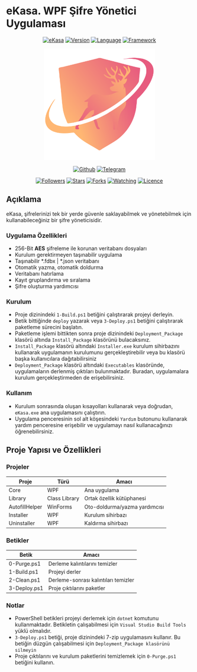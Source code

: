 # eKasa. WPF Şifre Yönetici Uygulaması

<p align="center" id="version">
<a href="https://github.com/minwka/eKasa"><img title="eKasa" src="https://img.shields.io/badge/Uygulama-eKasa-blue.svg"></a>
<a href="https://github.com/minwka/eKasa"><img title="Version" src="https://img.shields.io/badge/Sürüm-4.2-blue.svg"></a>
<a href="https://github.com/minwka/eKasa"><img title="Language" src="https://img.shields.io/badge/Dil-C%23-purple"></a>
<a href="https://github.com/minwka/eKasa"><img title="Framework" src="https://img.shields.io/badge/Framework-.NET%20Core-purple"></a>
</p>

<p align="center" id="logo">  
<a href="https://github.com/minwka/eKasa"><img title="sqlimother" width="300" height="300" src="eKasa.Installer/Controls/ekasa_logo.png"></img></a>
</p>

<p align="center" id="socials">
<a href="https://github.com/minwka"><img title="Github" src="https://img.shields.io/badge/Ferit%20Uzun-%20-red?style=for-the-badge&logo=github"></a>
<a href="https://t.me/anth4"><img title="Telegram" src="https://img.shields.io/badge/Ferit%20Uzun-%20-red?style=for-the-badge&logo=Telegram"></a>
</p>

<p align="center" id="stats">
<a href="https://github.com/minwka/eKasa"><img title="Followers" src="https://img.shields.io/github/followers/minwka?color=darkblue"></a>
<a href="https://github.com/minwka/eKasa"><img title="Stars" src="https://img.shields.io/github/stars/minwka/eKasa?color=darkblue"></a>
<a href="https://github.com/minwka/eKasa"><img title="Forks" src="https://img.shields.io/github/forks/minwka/eKasa?color=darkblue"></a>
<a href="https://github.com/minwka/eKasa"><img title="Watching" src="https://img.shields.io/github/watchers/minwka/eKasa?label=Watchers&color=darkblue"></a>
<a href="https://github.com/minwka/eKasa"><img title="Licence" src="https://img.shields.io/badge/License-TBD-red.svg"></a>
</p>

## Açıklama
eKasa, şifrelerinizi tek bir yerde güvenle saklayabilmek ve yönetebilmek için kullanabileceğiniz bir şifre yöneticisidir.

### Uygulama Özellikleri
- 256-Bit **AES** şifreleme ile korunan veritabanı dosyaları
- Kurulum gerektirmeyen taşınabilir uygulama
- Taşınabilir \*.fdbx | \*.json veritabanı
- Otomatik yazma, otomatik doldurma
- Veritabanı hatırlama
- Kayıt gruplandırma ve sıralama
- Şifre oluşturma yardımcısı

### Kurulum
- Proje dizinindeki ```1-Build.ps1``` betiğini çalıştırarak projeyi derleyin.
- Betik bittiğinde ```deploy``` yazarak veya ```3-Deploy.ps1``` betiğini çalıştırarak paketleme sürecini başlatın.
- Paketleme işlemi bittikten sonra proje dizinindeki ```Deployment_Package``` klasörü altında ```Install_Package``` klasörünü bulacaksınız.
- ```Install_Package``` klasörü altındaki ```Installer.exe``` kurulum sihirbazını kullanarak uygulamanın kurulumunu gerçekleştirebilir veya bu klasörü başka kullanıcılara dağıtabilirsiniz
- ```Deployment_Package``` klasörü altındaki ```Executables``` klasöründe, uygulamaların derlenmiş çıktıları bulunmaktadır. Buradan, uygulamalara kurulum gerçekleştirmeden de erişebilirsiniz.

### Kullanım
- Kurulum sonrasında oluşan kısayolları kullanarak veya doğrudan, ```eKasa.exe``` ana uygulamasını çalıştırın.
- Uygulama penceresinin sol alt köşesindeki ```Yardım``` butonunu kullanarak yardım penceresine erişebilir ve uygulamayı nasıl kullanacağınızı öğrenebilirsiniz.

## Proje Yapısı ve Özellikleri

### Projeler
| Proje | Türü | Amacı |
| - | - | - |
| Core | WPF | Ana uygulama |
| Library | Class Library | Ortak özellik kütüphanesi |
| AutofillHelper | WinForms | Oto-doldurma/yazma yardımcısı|
| Installer | WPF | Kurulum sihirbazı |
| Uninstaller | WPF | Kaldırma sihirbazı |

### Betikler
| Betik | Amacı |
| - | - |
| 0-Purge.ps1 | Derleme kalıntılarını temizler |
| 1-Build.ps1 | Projeyi derler |
| 2-Clean.ps1 | Derleme-sonrası kalıntıları temizler |
| 3-Deploy.ps1 | Proje çıktılarını paketler |

### Notlar
- PowerShell betikleri projeyi derlemek için ```dotnet``` komutunu kullanmaktadır. Betikletin çalışabilmesi için ```Visual Studio Build Tools``` yüklü olmalıdır.
- ```3-Deploy.ps1``` betiği, proje dizinindeki 7-zip uygulamasını kullanır. Bu betiğin düzgün çalışabilmesi için ```Deployment_Package klasörünü silmeyin```
- Proje çıktılarını ve kurulum paketlerini temizlemek için ```0-Purge.ps1``` betiğini kullanın.
